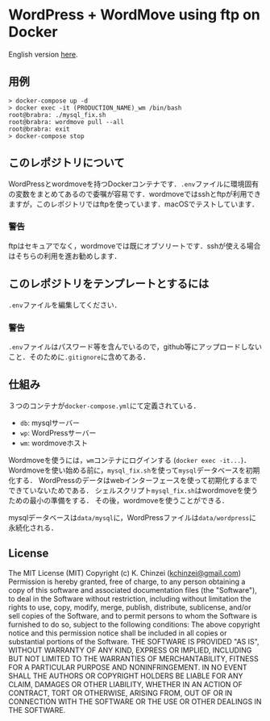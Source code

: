 # WordPress + WordMove using ftp on Docker

English version [here](readme.md).

## 用例

```shell
> docker-compose up -d
> docker exec -it (PRODUCTION_NAME)_wm /bin/bash
root@brabra: ./mysql_fix.sh
root@brabra: wordmove pull --all
root@brabra: exit
> docker-compose stop
```

## このレポジトリについて

WordPressとwordmoveを持つDockerコンテナです．`.env`ファイルに環境固有の変数をまとめてあるので委嘱が容易です．wordmoveではsshとftpが利用できますが，このレポジトリではftpを使っています．macOSでテストしています．

### 警告

ftpはセキュアでなく，wordmoveでは既にオブソリートです．sshが使える場合はそちらの利用を進お勧めします．

## このレポジトリをテンプレートとするには

`.env`ファイルを編集してください．

### 警告

`.env`ファイルはパスワード等を含んでいるので，github等にアップロードしないこと．そのために`.gitignore`に含めてある．

## 仕組み

３つのコンテナが`docker-compose.yml`にて定義されている．

- `db`: mysqlサーバー
- `wp`: WordPressサーバー
- `wm`: wordmoveホスト

Wordmoveを使うには，`wm`コンテナにログインする (`docker exec -it...`)．
Wordmoveを使い始める前に，`mysql_fix.sh`を使って`mysql`データベースを初期化する．
WordPressのデータはwebインターフェースを使って初期化するまでできていないためである．
シェルスクリプト`mysql_fix.sh`はwordmoveを使うための最小の準備をする．
その後，wordmoveを使うことができる．

mysqlデータベースは`data/mysql`に，WordPressファイルは`data/wordpress`に永続化される．

## License

The MIT License (MIT) Copyright (c) K. Chinzei (kchinzei@gmail.com) Permission is hereby granted, free of charge, to any person obtaining a copy of this software and associated documentation files (the "Software"), to deal in the Software without restriction, including without limitation the rights to use, copy, modify, merge, publish, distribute, sublicense, and/or sell copies of the Software, and to permit persons to whom the Software is furnished to do so, subject to the following conditions: The above copyright notice and this permission notice shall be included in all copies or substantial portions of the Software. THE SOFTWARE IS PROVIDED "AS IS", WITHOUT WARRANTY OF ANY KIND, EXPRESS OR IMPLIED, INCLUDING BUT NOT LIMITED TO THE WARRANTIES OF MERCHANTABILITY, FITNESS FOR A PARTICULAR PURPOSE AND NONINFRINGEMENT. IN NO EVENT SHALL THE AUTHORS OR COPYRIGHT HOLDERS BE LIABLE FOR ANY CLAIM, DAMAGES OR OTHER LIABILITY, WHETHER IN AN ACTION OF CONTRACT, TORT OR OTHERWISE, ARISING FROM, OUT OF OR IN CONNECTION WITH THE SOFTWARE OR THE USE OR OTHER DEALINGS IN THE SOFTWARE.
